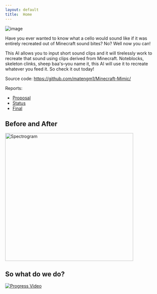 ```yaml
---
layout: default
title:  Home
---
```


![image](https://user-images.githubusercontent.com/8118708/142154316-c21f31db-58bb-4e46-ad7e-bc649a5a5311.png)

Have you ever wanted to know what a cello would sound like if it was entirely recreated out of Minecraft sound bites? No? Well now you can!

This AI allows you to input short sound clips and it will tirelessly work to recreate that sound using clips derived from Minecraft. Noteblocks, skeleton clinks, sheep baa's–you name it, this AI will use it to recreate whatever you feed it. So check it out today!

Source code: https://github.com/matengm1/Minecraft-Mimic/

Reports:

- [Proposal](proposal.html)
- [Status](status.html)
- [Final](final.html)

## Before and After

<img width="412" alt="Spectrogram" src="https://user-images.githubusercontent.com/8118708/142154417-5fb7a516-eb83-4f3b-bb2c-b612b916253c.png">

## So what do we do?

[![Progress Video](https://user-images.githubusercontent.com/8118708/142151126-04e71838-19a9-4302-8b52-07c0c0ba2149.png)](https://youtu.be/2JXjUvanLcc)
